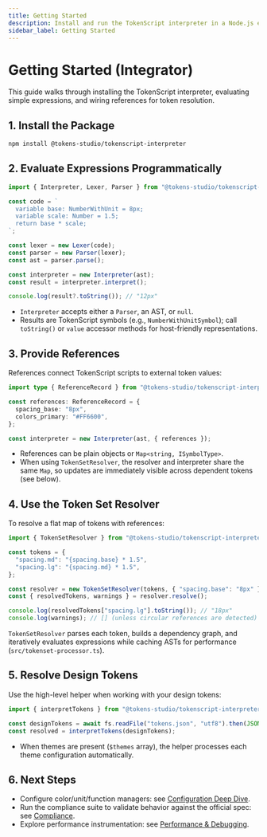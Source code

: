 ```yaml
---
title: Getting Started
description: Install and run the TokenScript interpreter in a Node.js environment.
sidebar_label: Getting Started
---
```


# Getting Started (Integrator)

This guide walks through installing the TokenScript interpreter, evaluating simple expressions, and wiring references for token resolution.

## 1. Install the Package

```bash
npm install @tokens-studio/tokenscript-interpreter
```

## 2. Evaluate Expressions Programmatically

```ts
import { Interpreter, Lexer, Parser } from "@tokens-studio/tokenscript-interpreter";

const code = `
  variable base: NumberWithUnit = 8px;
  variable scale: Number = 1.5;
  return base * scale;
`;

const lexer = new Lexer(code);
const parser = new Parser(lexer);
const ast = parser.parse();

const interpreter = new Interpreter(ast);
const result = interpreter.interpret();

console.log(result?.toString()); // "12px"
```

- `Interpreter` accepts either a `Parser`, an AST, or `null`.
- Results are TokenScript symbols (e.g., `NumberWithUnitSymbol`); call `toString()` or `value` accessor methods for host-friendly representations.

## 3. Provide References

References connect TokenScript scripts to external token values:

```ts
import type { ReferenceRecord } from "@tokens-studio/tokenscript-interpreter";

const references: ReferenceRecord = {
  spacing_base: "8px",
  colors_primary: "#FF6600",
};

const interpreter = new Interpreter(ast, { references });
```

- References can be plain objects or `Map<string, ISymbolType>`.
- When using `TokenSetResolver`, the resolver and interpreter share the same `Map`, so updates are immediately visible across dependent tokens (see below).

## 4. Use the Token Set Resolver

To resolve a flat map of tokens with references:

```ts
import { TokenSetResolver } from "@tokens-studio/tokenscript-interpreter";

const tokens = {
  "spacing.md": "{spacing.base} * 1.5",
  "spacing.lg": "{spacing.md} * 1.5",
};

const resolver = new TokenSetResolver(tokens, { "spacing.base": "8px" });
const { resolvedTokens, warnings } = resolver.resolve();

console.log(resolvedTokens["spacing.lg"].toString()); // "18px"
console.log(warnings); // [] (unless circular references are detected)
```

`TokenSetResolver` parses each token, builds a dependency graph, and iteratively evaluates expressions while caching ASTs for performance (`src/tokenset-processor.ts`).

## 5. Resolve Design Tokens

Use the high-level helper when working with your design tokens:

```ts
import { interpretTokens } from "@tokens-studio/tokenscript-interpreter";

const designTokens = await fs.readFile("tokens.json", "utf8").then(JSON.parse);
const resolved = interpretTokens(designTokens);
```

- When themes are present (`$themes` array), the helper processes each theme configuration automatically.

## 6. Next Steps

- Configure color/unit/function managers: see [Configuration Deep Dive](configuration.md).
- Run the compliance suite to validate behavior against the official spec: see [Compliance](compliance.md).
- Explore performance instrumentation: see [Performance & Debugging](performance-debugging.md).
